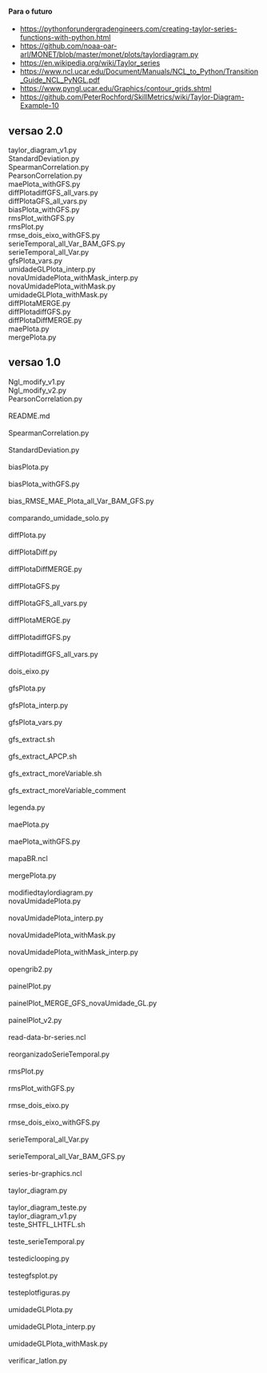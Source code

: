 #### Para o futuro

- https://pythonforundergradengineers.com/creating-taylor-series-functions-with-python.html
- https://github.com/noaa-oar-arl/MONET/blob/master/monet/plots/taylordiagram.py
- https://en.wikipedia.org/wiki/Taylor_series
- https://www.ncl.ucar.edu/Document/Manuals/NCL_to_Python/Transition_Guide_NCL_PyNGL.pdf
- https://www.pyngl.ucar.edu/Graphics/contour_grids.shtml
- https://github.com/PeterRochford/SkillMetrics/wiki/Taylor-Diagram-Example-10

## versao 2.0

taylor_diagram_v1.py
<br />
StandardDeviation.py
<br />
SpearmanCorrelation.py
<br />
PearsonCorrelation.py
<br />
maePlota_withGFS.py
<br />
diffPlotadiffGFS_all_vars.py
<br />
diffPlotaGFS_all_vars.py
<br />
biasPlota_withGFS.py
<br />
rmsPlot_withGFS.py
<br />
rmsPlot.py
<br />
rmse_dois_eixo_withGFS.py
<br />
serieTemporal_all_Var_BAM_GFS.py
<br />
serieTemporal_all_Var.py
<br />
gfsPlota_vars.py
<br />
umidadeGLPlota_interp.py
<br />
novaUmidadePlota_withMask_interp.py
<br />
novaUmidadePlota_withMask.py
<br />
umidadeGLPlota_withMask.py
<br />
diffPlotaMERGE.py
<br />
diffPlotadiffGFS.py
<br />
diffPlotaDiffMERGE.py
<br />
maePlota.py
<br />
mergePlota.py<br />


## versao 1.0


Ngl_modify_v1.py 
<br />
Ngl_modify_v2.py 
<br />
PearsonCorrelation.py 	
<br />
README.md 	
<br />
SpearmanCorrelation.py 	
<br />
StandardDeviation.py 	
<br />
biasPlota.py 	
<br />
biasPlota_withGFS.py 	
<br />
bias_RMSE_MAE_Plota_all_Var_BAM_GFS.py 	
<br />
comparando_umidade_solo.py 	
<br />
diffPlota.py 	
<br />
diffPlotaDiff.py 	
<br />
diffPlotaDiffMERGE.py 	
<br />
diffPlotaGFS.py 	
<br />
diffPlotaGFS_all_vars.py 	
<br />
diffPlotaMERGE.py 	
<br />
diffPlotadiffGFS.py 	
<br />
diffPlotadiffGFS_all_vars.py 	
<br />
dois_eixo.py 	
<br />
gfsPlota.py 	
<br />
gfsPlota_interp.py 	
<br />
gfsPlota_vars.py 	
<br />
gfs_extract.sh 	
<br />
gfs_extract_APCP.sh 	
<br />
gfs_extract_moreVariable.sh 	
<br />
gfs_extract_moreVariable_comment 	
<br />
legenda.py 	
<br />
maePlota.py 	
<br />
maePlota_withGFS.py 	
<br />
mapaBR.ncl 	
<br />
mergePlota.py 	
<br />
modifiedtaylordiagram.py 
<br />
novaUmidadePlota.py 	
<br />
novaUmidadePlota_interp.py 	
<br />
novaUmidadePlota_withMask.py 	
<br />
novaUmidadePlota_withMask_interp.py 	
<br />
opengrib2.py 	
<br />
painelPlot.py 	
<br />
painelPlot_MERGE_GFS_novaUmidade_GL.py 	
<br />
painelPlot_v2.py 	
<br />
read-data-br-series.ncl 	
<br />
reorganizadoSerieTemporal.py 	
<br />
rmsPlot.py 	
<br />
rmsPlot_withGFS.py 	
<br />
rmse_dois_eixo.py 	
<br />
rmse_dois_eixo_withGFS.py 	
<br />
serieTemporal_all_Var.py 	
<br />
serieTemporal_all_Var_BAM_GFS.py 	
<br />
series-br-graphics.ncl 	
<br />
taylor_diagram.py 	
<br />
taylor_diagram_teste.py 
<br />
taylor_diagram_v1.py 
<br />
teste_SHTFL_LHTFL.sh 	
<br />
teste_serieTemporal.py 	
<br />
testediclooping.py 	
<br />
testegfsplot.py 	
<br />
testeplotfiguras.py 	
<br />
umidadeGLPlota.py 	
<br />
umidadeGLPlota_interp.py 	
<br />
umidadeGLPlota_withMask.py 	
<br />
verificar_latlon.py<br />


